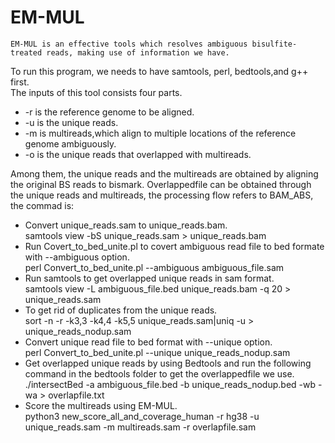 EM-MUL
====
    EM-MUL is an effective tools which resolves ambiguous bisulfite-treated reads, making use of information we have.
To run this program, we needs to have samtools, perl, bedtools,and g++ first.  <br>
The  inputs of this tool consists four parts. <br>
* -r is the reference genome to be aligned.<br>
* -u is the unique reads.<br>
* -m is multireads,which align to multiple locations of the reference genome ambiguously.<br>
* -o is the unique reads that overlapped with multireads.<br>

Among them, the unique reads and the multireads are obtained by aligning the original BS reads to bismark. 
Overlappedfile can be obtained through the unique reads and multireads, the processing flow refers to BAM_ABS, the commad is: <br>
* Convert unique_reads.sam to unique_reads.bam.<br>
    samtools view -bS unique_reads.sam > unique_reads.bam <br> 
* Run Covert_to_bed_unite.pl to covert ambiguous read file to bed formate with --ambiguous option.<br>
    perl Convert_to_bed_unite.pl --ambiguous ambiguous_file.sam <br>
* Run samtools to get overlapped unique reads in sam format. <br>
    samtools view -L ambiguous_file.bed unique_reads.bam -q 20 > unique_reads.sam <br>
* To get rid of duplicates from the unique reads.<br>
    sort -n -r -k3,3 -k4,4 -k5,5 unique_reads.sam|uniq -u > unique_reads_nodup.sam <br> 
* Convert unique read file to bed format with --unique option.<br>
    perl Convert_to_bed_unite.pl --unique unique_reads_nodup.sam <br>
* Get overlapped unique reads by using Bedtools and run the following command in the bedtools folder to get the overlappedfile we use.<br>
    ./intersectBed -a ambiguous_file.bed -b unique_reads_nodup.bed -wb -wa > overlapfile.txt <br>
* Score the multireads using EM-MUL.<br>
    python3 new_score_all_and_coverage_human -r hg38 -u unique_reads.sam -m multireads.sam -r overlapfile.sam<br>
